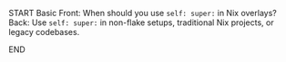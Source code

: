START
Basic
Front: 
When should you use `self: super:` in Nix overlays?
Back: 
Use `self: super:` in non-flake setups, traditional Nix projects, or legacy codebases.
<!--ID: 1745224913034-->
END
